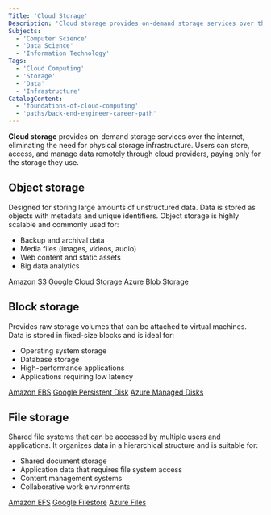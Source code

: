 ```yaml
---
Title: 'Cloud Storage'
Description: 'Cloud storage provides on-demand storage services over the internet, eliminating the need for physical storage infrastructure.'
Subjects:
  - 'Computer Science'
  - 'Data Science'
  - 'Information Technology'
Tags:
  - 'Cloud Computing'
  - 'Storage'
  - 'Data'
  - 'Infrastructure'
CatalogContent:
  - 'foundations-of-cloud-computing'
  - 'paths/back-end-engineer-career-path'
---
```


**Cloud storage** provides on-demand storage services over the internet, eliminating the need for physical storage infrastructure. Users can store, access, and manage data remotely through cloud providers, paying only for the storage they use.

## Object storage

Designed for storing large amounts of unstructured data. Data is stored as objects with metadata and unique identifiers. Object storage is highly scalable and commonly used for:

- Backup and archival data
- Media files (images, videos, audio)
- Web content and static assets
- Big data analytics

[Amazon S3](https://docs.aws.amazon.com/AmazonS3/latest/userguide)
[Google Cloud Storage](https://cloud.google.com/storage/docs)
[Azure Blob Storage](https://learn.microsoft.com/en-us/azure/storage/blobs)

## Block storage

Provides raw storage volumes that can be attached to virtual machines. Data is stored in fixed-size blocks and is ideal for:

- Operating system storage
- Database storage
- High-performance applications
- Applications requiring low latency

[Amazon EBS](https://docs.aws.amazon.com/ebs/latest/userguide/what-is-ebs)
[Google Persistent Disk](https://cloud.google.com/compute/docs/disks/persistent-disks)
[Azure Managed Disks](https://learn.microsoft.com/en-us/azure/virtual-machines/managed-disks-overview)

## File storage

Shared file systems that can be accessed by multiple users and applications. It organizes data in a hierarchical structure and is suitable for:

- Shared document storage
- Application data that requires file system access
- Content management systems
- Collaborative work environments

[Amazon EFS](https://docs.aws.amazon.com/efs/latest/ug/whatisefs)
[Google Filestore](https://cloud.google.com/filestore/docs)
[Azure Files](https://learn.microsoft.com/en-us/azure/storage/files)